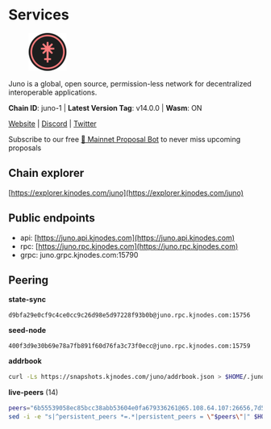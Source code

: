 # Services

<figure><img src="https://raw.githubusercontent.com/kj89/cosmos-images/main/logos/juno.png" alt=""><figcaption></figcaption></figure>

Juno is a global, open source, permission-less  network for decentralized interoperable applications.

**Chain ID**: juno-1 | **Latest Version Tag**: v14.0.0 | **Wasm**: ON

[Website](https://www.junonetwork.io) | [Discord](https://discord.gg/qJxgUSGHbb) | [Twitter](https://twitter.com/JunoNetwork)



Subscribe to our free [🤖 Mainnet Proposal Bot](https://t.me/kjnodes_proposal_bot) to never miss upcoming proposals


## Chain explorer
[https://explorer.kjnodes.com/juno](https://explorer.kjnodes.com/juno)

## Public endpoints

* api: [https://juno.api.kjnodes.com](https://juno.api.kjnodes.com)
* rpc: [https://juno.rpc.kjnodes.com](https://juno.rpc.kjnodes.com)
* grpc: juno.grpc.kjnodes.com:15790

## Peering

**state-sync**

```text
d9bfa29e0cf9c4ce0cc9c26d98e5d97228f93b0b@juno.rpc.kjnodes.com:15756
```

**seed-node**

```text
400f3d9e30b69e78a7fb891f60d76fa3c73f0ecc@juno.rpc.kjnodes.com:15759
```

**addrbook**
```bash
curl -Ls https://snapshots.kjnodes.com/juno/addrbook.json > $HOME/.juno/config/addrbook.json
```

**live-peers** (14)
```bash
peers="6b55539058ec85bcc38abb53604e0fa679336261@65.108.64.107:26656,7d5548102518ef89a988960afcccba2504707a08@162.55.92.114:2030,b9f18cfdcec405987335681eccb5ab3288225846@141.95.155.224:10056,df3001e7402d763e9e762592df3d32dbbe72edd0@74.118.140.21:26656,ec562c5d3f8eff265be3557f455ae761d04469ae@95.217.202.49:34656,8f3cbef6dc58d31bb70655d3d3c40d66d4744033@137.184.32.93:26656,e7c642bdd79fd79cd2677f4f8b1351236b5ec2f3@204.16.241.208:26656,b2bc63857693bf901ea76865cd08fa319fee26b5@148.113.8.63:12656,9f8cd938d81d4232517ac1d29bd1510e3aac5ce4@146.59.52.95:33095,a6955453548eb1bcaf1edaabc171b6c3bef2ff37@95.216.4.104:6006,60493cb0f123f7717bfcb4432539a0a37a02df97@65.108.64.5:26656,86bc38c6148fac78e8fa4ffa567b6ca444c4e7e2@88.198.47.84:26656,fff4bfc18221feae05a92f54faa32dd2492d1c70@168.119.50.205:36656,d9bfa29e0cf9c4ce0cc9c26d98e5d97228f93b0b@65.109.88.38:15756"
sed -i -e "s|^persistent_peers *=.*|persistent_peers = \"$peers\"|" $HOME/.juno/config/config.toml
```
